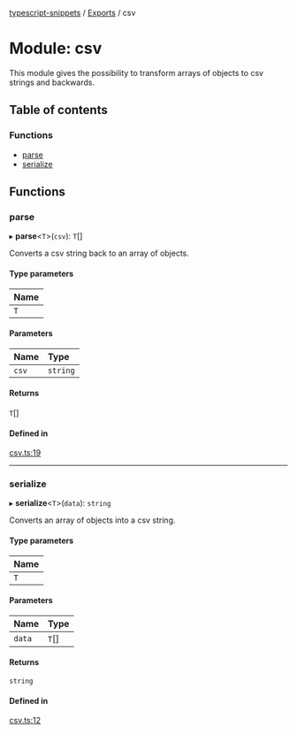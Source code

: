 [typescript-snippets](../README.md) / [Exports](../modules.md) / csv

# Module: csv

This module gives the possibility to transform arrays of objects to csv
strings and backwards.

## Table of contents

### Functions

- [parse](csv.md#parse)
- [serialize](csv.md#serialize)

## Functions

### parse

▸ **parse**<`T`\>(`csv`): `T`[]

Converts a csv string back to an array of objects.

#### Type parameters

| Name |
| :------ |
| `T` |

#### Parameters

| Name | Type |
| :------ | :------ |
| `csv` | `string` |

#### Returns

`T`[]

#### Defined in

[csv.ts:19](https://github.com/hd-code/typescript-snippets/blob/3d4193d/snippets/csv.ts#L19)

___

### serialize

▸ **serialize**<`T`\>(`data`): `string`

Converts an array of objects into a csv string.

#### Type parameters

| Name |
| :------ |
| `T` |

#### Parameters

| Name | Type |
| :------ | :------ |
| `data` | `T`[] |

#### Returns

`string`

#### Defined in

[csv.ts:12](https://github.com/hd-code/typescript-snippets/blob/3d4193d/snippets/csv.ts#L12)

